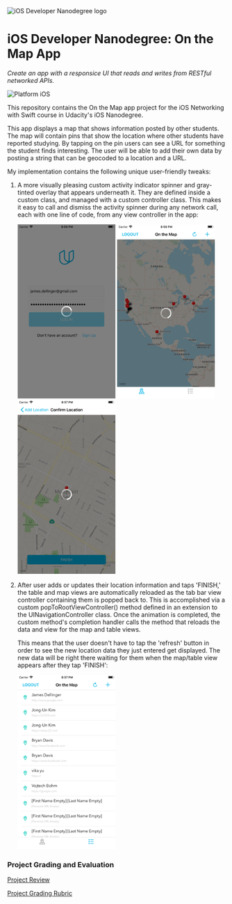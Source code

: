 <img src="https://s3-us-west-1.amazonaws.com/udacity-content/degrees/catalog-images/nd003.png" alt="iOS Developer Nanodegree logo" height="70">

# iOS Developer Nanodegree: On the Map App

*Create an app with a responsice UI that reads and writes from RESTful networked APIs.*

![Platform iOS](https://img.shields.io/badge/nanodegree-iOS-blue.svg)

This repository contains the On the Map app project for the iOS Networking with Swift course in Udacity's iOS Nanodegree.

This app displays a map that shows information posted by other students. The map will contain pins that show the location where other students have reported studying. By tapping on the pin users can see a URL for something the student  finds interesting. The user will be able to add their own data by posting a string that can be geocoded to a location and a URL.

My implementation contains the following unique user-friendly tweaks:

1. A more visually pleasing custom activity indicator spinner and gray-tinted overlay that appears underneath it. They are defined
    inside a custom class, and managed with a custom controller class. This makes it easy to call and dismiss the activity
    spinner during any network call, each with one line of code, from any view controller in the app:

    <img src="https://github.com/jamesdellinger/ios-nanodegree-on-the-map-app/blob/master/Screenshots/Simulator%20Screen%20Shot%20-%20iPhone%208%20Plus%20-%202017-11-13%20at%2020.56.28.png" height="400">

    <img src="https://github.com/jamesdellinger/ios-nanodegree-on-the-map-app/blob/master/Screenshots/Simulator%20Screen%20Shot%20-%20iPhone%208%20Plus%20-%202017-11-13%20at%2020.56.54.png" height="400">

    <img src="https://github.com/jamesdellinger/ios-nanodegree-on-the-map-app/blob/master/Screenshots/Simulator%20Screen%20Shot%20-%20iPhone%208%20Plus%20-%202017-11-13%20at%2020.57.44.png" height="400">

2. After user adds or updates their location information and taps 'FINISH,' the table and map views are automatically reloaded
    as the tab bar view controller containing them is popped back to. This is accomplished via a custom popToRootViewController()
    method defined in an extension to the UINavigationController class. Once the animation is completed, the custom method's
    completion handler calls the method that reloads the data and view for the map and table views.

    This means that the user doesn't have to tap the 'refresh' button in order to see the new location data they just entered get
    displayed. The new data will be right there waiting for them when the map/table view appears after they tap 'FINISH':

    <img src="https://github.com/jamesdellinger/ios-nanodegree-on-the-map-app/blob/master/Screenshots/Simulator%20Screen%20Shot%20-%20iPhone%208%20Plus%20-%202017-11-13%20at%2020.57.47.png" height="400">

### Project Grading and Evaluation

[Project Review](https://github.com/jamesdellinger/ios-nanodegree-on-the-map-app/blob/master/ios-nanodegree-on-the-map-app-review.pdf)

[Project Grading Rubric](https://github.com/jamesdellinger/ios-nanodegree-on-the-map-app/blob/master/on-the-map-app-specs-and-rubric.pdf)
